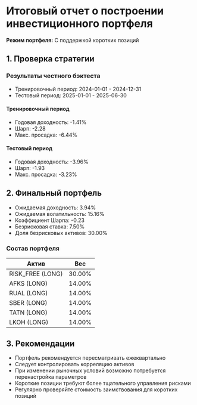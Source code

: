 # Итоговый отчет о построении инвестиционного портфеля

**Режим портфеля:** С поддержкой коротких позиций

## 1. Проверка стратегии
### Результаты честного бэктеста
* Тренировочный период: 2024-01-01 - 2024-12-31
* Тестовый период: 2025-01-01 - 2025-06-30

#### Тренировочный период
* Годовая доходность: -1.41%
* Шарп: -2.28
* Макс. просадка: -6.44%

#### Тестовый период
* Годовая доходность: -3.96%
* Шарп: -1.93
* Макс. просадка: -3.23%

## 2. Финальный портфель
* Ожидаемая доходность: 3.94%
* Ожидаемая волатильность: 15.16%
* Коэффициент Шарпа: -0.23
* Безрисковая ставка: 7.50%
* Доля безрисковых активов: 30.00%

### Состав портфеля
| Актив | Вес |
|-------|-----|
| RISK_FREE (LONG) | 30.00% |
| AFKS (LONG) | 14.00% |
| RUAL (LONG) | 14.00% |
| SBER (LONG) | 14.00% |
| TATN (LONG) | 14.00% |
| LKOH (LONG) | 14.00% |

## 3. Рекомендации
* Портфель рекомендуется пересматривать ежеквартально
* Следует контролировать корреляцию активов
* При изменении рыночных условий возможно потребуется перенастройка параметров
* Короткие позиции требуют более тщательного управления рисками
* Регулярно проверяйте стоимость заимствования для коротких позиций
